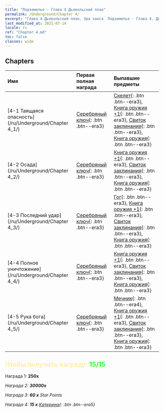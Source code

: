 ```yaml
---
title: "Подземелье - Глава 4 Дьявольский план"
permalink: /Underground/Chapter 4/
excerpt: "Глава 4 Дьявольский план. Эра хаоса  Подземелье - Глава 4. Дьявольский план"
last_modified_at: 2021-07-14
locale: ru
ref: "Chapter 4.md"
toc: false
classes: wide
---
```


## Chapters

  | Имя |  Первая полная награда | Выпавшие предметы |
  |:------------|:------------|:------------| 
  | [4-1 Таящаяся опасность](/ru/Underground/Chapter 4_1/) | [Серебряный ключ](/ItemsRU/con_693/){: .btn .btn--era3} | [Скелет](/ItemsRU/unt_208/){: .btn .btn--era3}, [Книга оружия +1](/ItemsRU/mat_25/){: .btn .btn--era3}, [Свиток заклинания](/ItemsRU/con_694/){: .btn .btn--era3}, [Книга оружия](/ItemsRU/mat_18/){: .btn .btn--era3} |
  | [4-2 Осада](/ru/Underground/Chapter 4_2/) | [Серебряный ключ](/ItemsRU/con_693/){: .btn .btn--era3} | [Книга оружия +1](/ItemsRU/mat_25/){: .btn .btn--era3}, [Свиток заклинания](/ItemsRU/con_694/){: .btn .btn--era3}, [Книга оружия](/ItemsRU/mat_18/){: .btn .btn--era3} |
  | [4-3 Последний удар](/ru/Underground/Chapter 4_3/) | [Серебряный ключ](/ItemsRU/con_693/){: .btn .btn--era3} | [Гог](/ItemsRU/unt_227/){: .btn .btn--era3}, [Книга оружия +1](/ItemsRU/mat_25/){: .btn .btn--era3}, [Свиток заклинания](/ItemsRU/con_694/){: .btn .btn--era3}, [Книга оружия](/ItemsRU/mat_18/){: .btn .btn--era3} |
  | [4-4 Полное уничтожение](/ru/Underground/Chapter 4_4/) | [Серебряный ключ](/ItemsRU/con_693/){: .btn .btn--era3} | [Книга оружия +1](/ItemsRU/mat_25/){: .btn .btn--era3}, [Свиток заклинания](/ItemsRU/con_694/){: .btn .btn--era3}, [Книга оружия](/ItemsRU/mat_18/){: .btn .btn--era3} |
  | [4-5 Рука бога](/ru/Underground/Chapter 4_5/) | [Серебряный ключ](/ItemsRU/con_693/){: .btn .btn--era3} | [Мечник](/ItemsRU/unt_193/){: .btn .btn--era4}, [Книга оружия +1](/ItemsRU/mat_25/){: .btn .btn--era3}, [Свиток заклинания](/ItemsRU/con_694/){: .btn .btn--era3}, [Книга оружия](/ItemsRU/mat_18/){: .btn .btn--era3} |


## <span style="color: #ffeea0">Чтобы получить награду: </span><span style="color: #27f73a">15/15</span>

 Награда 1:  **250x** <i class="fas fa-gem"/>

 Награда 2:  **30000x** <i class="fas fa-coins"/>

 Награда 3: **60 x** Star Points

 Награда 4: **15 x** [Катерина](/ItemsRU/her_361/){: .btn .btn--era5}

